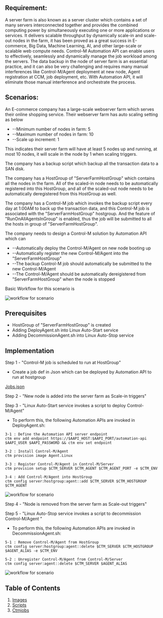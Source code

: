 ## **Requirement:**

A server farm is also known as a server cluster which contains a set of many servers interconnected together and provides the combined computing power by simultaneously executing one or more applications or services. It delivers scalable throughput by dynamically scale-in and scale-out nodes in the farm, it has been proved as a great success in E-commerce, Big Data, Machine Learning, AI, and other large-scale or scalable web compute needs. Control-M Automation API can enable users to effectively, seamlessly and dynamically manage the job workload among the servers. The data backup in the node of server farm is an essential practice, and it can also be very challenging and requires many manual interferences like Control-M/Agent deployment at new node, Agent registration at CCM, job deployment, etc. With Automation API, it will eliminate those manual interference and orchestrate the process.

## **Scenarios:**

An E-commerce company has a large-scale webserver farm which serves their online shopping service. Their webserver farm has auto scaling setting as below

- --Minimum number of nodes in farm: 5
- --Maximum number of nodes in farm: 10
- --Scale up increment: 1

This indicates their server farm will have at least 5 nodes up and running, at most 10 nodes, it will scale in the node by 1 when scaling triggers.

The company has a backup script which backup all the transaction data to a SAN disk. 

The company has a HostGroup of &quot;ServerFarmHostGroup&quot; which contains all the nodes in the farm. All of the scaled-in node needs to be automatically registered into this HostGroup, and all of the scaled-out node needs to be automatically deregistered from this HostGroup as well.

The company has a Control-M job which invokes the backup script every day at 1:00AM to back up the transaction data, and this Control-M job is associated with the &quot;ServerFarmHostGroup&quot; hostgroup. And the feature of &quot;RunOnAllAgentsInGroup&quot; is enabled, thus the job will be submitted to all the hosts in group of &quot;ServerFarmHostGroup&quot;.

The company needs to design a Control-M solution by Automation API which can

- --Automatically deploy the Control-M/Agent on new node booting up
- --Automatically register the new Control-M/Agent into the &quot;ServerFarmHostGroup&quot;
- --The backup Control-M job should automatically be submitted to the new Control-M/Agent
- --The Control-M/Agent should be automatically dereigistered from &quot;ServerFarmHostGroup&quot; when the node is stopped

Basic Workflow for this scenario is



![workflow for scenario](/Images/Workflow.PNG)


## **Prerequisites**

- HostGroup of &quot;ServerFarmHostGroup&quot; is created
- Adding DeployAgent.sh into Linux Auto-Start service
- Adding DecommissionAgent.sh into Linux Auto-Stop service



## **Implementation**

Step 1 - &quot;Control-M job is scheduled to run at HostGroup&quot;

- Create a job def in Json which can be deployed by Automation API to run at hostgroup

 [Jobs.json](./ctmjobs/Jobs.json)


Step 2 - &quot;New node is added into the server farm as Scale-in triggers&quot;

Step 3 - &quot;Linux Auto-Start service invokes a script to deploy Control-M/Agent&quot;

- To perform this,  the following Automation APIs are invoked in DeployAgent.sh:
```
3-1 : Define the Automation API server endpoint 
ctm env add endpoint https://$AAPI_HOST:$AAPI_PORT/automation-api $AAPI_USER $AAPI_PASSWORD && ctm env set endpoint

3-2 : Install Control-M/Agent
ctm provision image Agent.Linux

3-3 : Register Control-M/Agent in Control-M/Server
ctm provision setup $CTM_SERVER $CTM_AGENT $CTM_AGENT_PORT -e $CTM_ENV

3-4 : Add Control-M/Agent into HostGroup
ctm config server:hostgroup:agent::add $CTM_SERVER $CTM_HOSTGROUP $CTM_AGENT
```


![workflow for scenario](/Images/LogicOfDeployAgent.PNG)









Step 4 - &quot;Node is removed from the server farm as Scale-out triggers&quot;

Step 5 - &quot;Linux Auto-Stop service invokes a script to decommission Control-M/Agent &quot;

- To perform this,  the following Automation APIs are invoked in DecommissionAgent.sh:
```
5-1 : Remove Control-M/Agent from HostGroup 
ctm config server:hostgroup:agent::delete $CTM_SERVER $CTM_HOSTGROUP $AGENT_ALIAS -e $CTM_ENV

5-2 : Unregister Control-M/Agent from Control-M/Server
ctm config server:agent::delete $CTM_SERVER $AGENT_ALIAS
```



![workflow for scenario](/Images/LogicOfDecommissionAgent.PNG)



## Table of Contents

1. [Images](./Images)
2. [Scripts](./Scripts)
2. [Ctmjobs](./ctmjobs)
